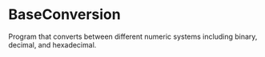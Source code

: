 # BaseConversion
Program that converts between different numeric systems including binary, decimal, and hexadecimal.
